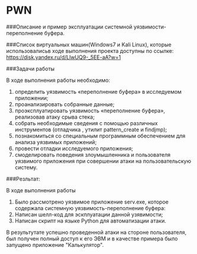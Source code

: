 # PWN
###Описание и пример эксплуатации системной уязвимости- переполнение буфера.

###Список виртуальных машин(Windows7 и Kali Linux), которые использовалисьв ходе выполнения проекта доступны по ссылке:
https://disk.yandex.ru/d/LlwUQ9-_5EE-aA?w=1

###Задачи  работы

В ходе выполнения  работы необходимо:
1) определить уязвимость «переполнение буфера» в исследуемом 
приложении;
2) проанализировать собранные данные;
3) проэксплуатировать уязвимость «переполнение буфера», реализовав 
атаку срыва стека;
4) собрать необходимые сведения с помощью различных инструментов 
(отладчика , утилит pattern_create и findjmp);
5) познакомиться со специальным программным обеспечением для анализа 
уязвимых приложений;
6) провести отладки исследуемого приложения;
7) смоделировать поведения злоумышленника и пользователя уязвимого 
приложения при совершении атаки на пользовательскую систему.

###Резльтат:

В ходе выполнения работы
1) Было рассмотрено уязвимое приложение serv.exe, которое содержала системную уязвимость-переполнение буфера: 
2) Написан шелл-код для эскплуатации данной узявимости;
3) Написан скрипт на языке Python для автоматизации атаки.

В результутате успешно проведенной атаки на стороне пользователя, был получен полный доступ к его ЭВМ и в качестве примера было запущено приложение "Калькулятор".

